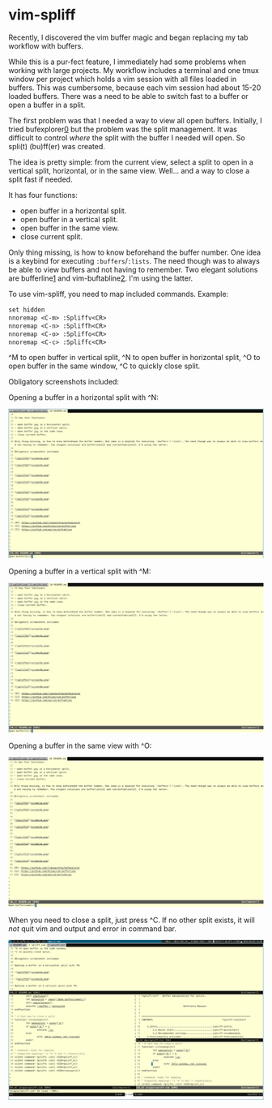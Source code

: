 # vim-spliff

Recently, I discovered the vim buffer magic and began replacing my tab workflow with buffers.

While this is a pur-fect feature, I immediately had some problems when working
with large projects. My workflow includes a terminal and one tmux window per
project which holds a vim session with all files loaded in buffers. This was
cumbersome, because each vim session had about 15-20 loaded buffers. There was
a need to be able to switch fast to a buffer or open a buffer in a split.

The first problem was that I needed a way to view all open buffers. Initially,
I tried bufexplorer[0] but the problem was the split management. It was
difficult to control _where_ the split with the buffer I needed will open. So
spli(t) (bu)ff(er) was created.

The idea is pretty simple: from the current view, select a split to open in a
vertical split, horizontal, or in the same view. Well... and a way to close a
split fast if needed.

It has four functions:

- open buffer <n> in a horizontal split.
- open buffer <n> in a vertical split.
- open buffer <n> in the same view.
- close current split.

Only thing missing, is how to know beforehand the buffer number. One idea is a
keybind for executing `:buffers`/`:lists`. The need though was to always be
able to view buffers and not having to remember. Two elegant solutions are
bufferline[1] and vim-buftabline[2]. I'm using the latter.

To use vim-spliff, you need to map included commands. Example:

	set hidden
	nnoremap <C-m> :Spliffv<CR>
	nnoremap <C-n> :Spliffh<CR>
	nnoremap <C-o> :Spliffo<CR>
	nnoremap <C-c> :Spliffc<CR>

^M to open buffer in vertical split,
^N to open buffer in horizontal split,
^O to open buffer in the same window,
^C to quickly close split.

Obligatory screenshots included:

Opening a buffer in a horizontal split with ^N:

![spliffh](spliffh.gif)

Opening a buffer in a vertical split with ^M:

![spliffv](spliffv.gif)

Opening a buffer in the same view with ^O:

![spliffo](spliffo.gif)


When you need to close a split, just press ^C. If no other split exists, it
will _not_ quit vim and output and error in command bar.

![spliffc](spliffc.gif)

[0]: https://github.com/jlanzarotta/bufexplorer
[1]: https://github.com/bling/vim-bufferline
[2]: https://github.com/ap/vim-buftabline
